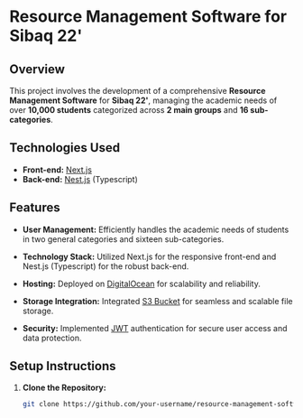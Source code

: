 # Resource Management Software for Sibaq 22'

## Overview

This project involves the development of a comprehensive **Resource Management Software** for **Sibaq 22'**, managing the academic needs of over **10,000 students** categorized across **2 main groups** and **16 sub-categories**.

## Technologies Used

- **Front-end:** [Next.js](https://nextjs.org/)
- **Back-end:** [Nest.js](https://nestjs.com/) (Typescript)

## Features

- **User Management:** Efficiently handles the academic needs of students in two general categories and sixteen sub-categories.
  
- **Technology Stack:** Utilized Next.js for the responsive front-end and Nest.js (Typescript) for the robust back-end.

- **Hosting:** Deployed on [DigitalOcean](https://www.digitalocean.com/) for scalability and reliability.

- **Storage Integration:** Integrated [S3 Bucket](https://aws.amazon.com/s3/) for seamless and scalable file storage.

- **Security:** Implemented [JWT](https://jwt.io/) authentication for secure user access and data protection.

## Setup Instructions

1. **Clone the Repository:**
   ```bash
   git clone https://github.com/your-username/resource-management-software.git
